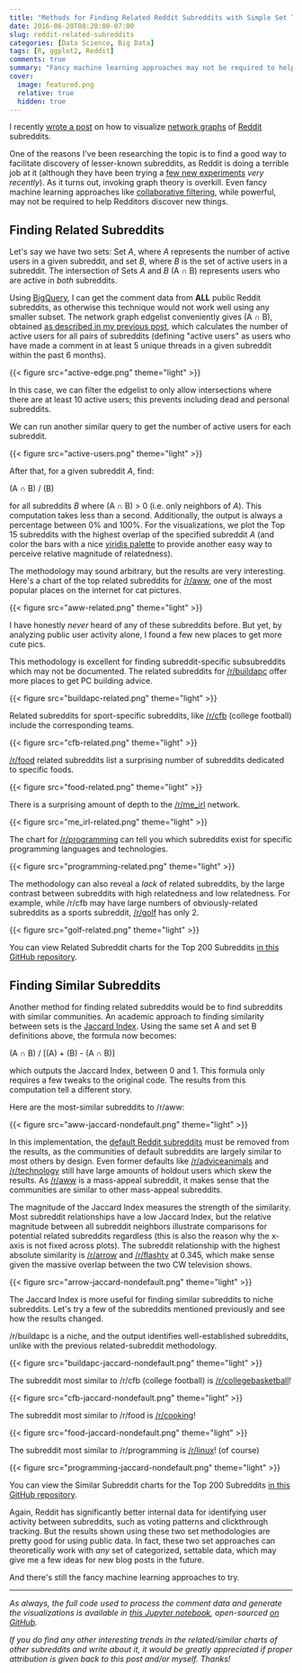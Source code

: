 ```yaml
---
title: "Methods for Finding Related Reddit Subreddits with Simple Set Theory"
date: 2016-06-20T08:20:00-07:00
slug: reddit-related-subreddits
categories: [Data Science, Big Data]
tags: [R, ggplot2, Reddit]
comments: true
summary: "Fancy machine learning approaches may not be required to help Redditors discover new things."
cover:
  image: featured.png
  relative: true
  hidden: true
---
```


I recently [wrote a post](http://minimaxir.com/2016/05/reddit-graph/) on how to visualize [network graphs](https://en.wikipedia.org/wiki/Graph_theory) of [Reddit](https://www.reddit.com) subreddits.

One of the reasons I've been researching the topic is to find a good way to facilitate discovery of lesser-known subreddits, as Reddit is doing a terrible job at it (although they have been trying a [few new experiments](https://www.reddit.com/r/changelog/comments/4o4qjh/more_small_tests_to_improve_user_experience_live/d49leyu?context=2) _very recently_). As it turns out, invoking graph theory is overkill. Even fancy machine learning approaches like [collaborative filtering](https://en.wikipedia.org/wiki/Collaborative_filtering), while powerful, may not be required to help Redditors discover new things.

## Finding Related Subreddits

Let's say we have two sets: Set _A_, where _A_ represents the number of active users in a given subreddit, and set _B_, where _B_ is the set of active users in a subreddit. The intersection of Sets _A_ and _B_ (A ∩ B) represents users who are active in _both_ subreddits.

Using [BigQuery](https://cloud.google.com/bigquery/), I can get the comment data from **ALL** public Reddit subreddits, as otherwise this technique would not work well using any smaller subset. The network graph edgelist conveniently gives (A ∩ B), obtained [as described in my previous post](http://minimaxir.com/2016/05/reddit-graph/), which calculates the number of active users for all pairs of subreddits (defining "active users" as users who have made a comment in at least 5 unique threads in a given subreddit within the past 6 months).

{{< figure src="active-edge.png" theme="light" >}}

In this case, we can filter the edgelist to only allow intersections where there are at least 10 active users; this prevents including dead and personal subreddits.

We can run another similar query to get the number of active users for each subreddit.

{{< figure src="active-users.png" theme="light" >}}

After that, for a given subreddit _A_, find:

(A ∩ B) / (B)

for all subreddits _B_ where (A ∩ B) > 0 (i.e. only neighbors of _A_). This computation takes less than a second. Additionally, the output is always a percentage between 0% and 100%. For the visualizations, we plot the Top 15 subreddits with the highest overlap of the specified subreddit _A_ (and color the bars with a nice [viridis palette](https://cran.r-project.org/web/packages/viridis/vignettes/intro-to-viridis.html) to provide another easy way to perceive relative magnitude of relatedness).

The methodology may sound arbitrary, but the results are very interesting. Here's a chart of the top related subreddits for [/r/aww](https://www.reddit.com/r/aww), one of the most popular places on the internet for cat pictures.

{{< figure src="aww-related.png" theme="light" >}}

I have honestly _never_ heard of any of these subreddits before. But yet, by analyzing public user activity alone, I found a few new places to get more cute pics.

This methodology is excellent for finding subreddit-specific subsubreddits which may not be documented. The related subreddits for [/r/buildapc](https://www.reddit.com/r/buildapc) offer more places to get PC building advice.

{{< figure src="buildapc-related.png" theme="light" >}}

Related subreddits for sport-specific subreddits, like [/r/cfb](https://www.reddit.com/r/cfb) (college football) include the corresponding teams.

{{< figure src="cfb-related.png" theme="light" >}}

[/r/food](https://www.reddit.com/r/food) related subreddits list a surprising number of subreddits dedicated to specific foods.

{{< figure src="food-related.png" theme="light" >}}

There is a surprising amount of depth to the [/r/me_irl](https://www.reddit.com/r/me_irl) network.

{{< figure src="me_irl-related.png" theme="light" >}}

The chart for [/r/programming](https://www.reddit.com/r/programming) can tell you which subreddits exist for specific programming languages and technologies.

{{< figure src="programming-related.png" theme="light" >}}

The methodology can also reveal a _lack_ of related subreddits, by the large contrast between subreddits with high relatedness and low relatedness. For example, while /r/cfb may have large numbers of obviously-related subreddits as a sports subreddit, [/r/golf](https://www.reddit.com/r/golf) has only 2.

{{< figure src="golf-related.png" theme="light" >}}

You can view Related Subreddit charts for the Top 200 Subreddits [in this GitHub repository](https://github.com/minimaxir/subreddit-related/tree/master/related).

## Finding Similar Subreddits

Another method for finding related subreddits would be to find subreddits with similar communities. An academic approach to finding similarity between sets is the [Jaccard Index](https://en.wikipedia.org/wiki/Jaccard_index). Using the same set A and set B definitions above, the formula now becomes:

(A ∩ B) / [(A) + (B) - (A ∩ B)]

which outputs the Jaccard Index, between 0 and 1. This formula only requires a few tweaks to the original code. The results from this computation tell a different story.

Here are the most-similar subreddits to /r/aww:

{{< figure src="aww-jaccard-nondefault.png" theme="light" >}}

In this implementation, the [default Reddit subreddits](https://www.reddit.com/r/defaults/comments/4l3svc/list_of_default_subreddits_usa_26_may_2016/) must be removed from the results, as the communities of default subreddits are largely similar to most others by design. Even former defaults like [/r/adviceanimals](https://www.reddit.com/r/adviceanimals) and [/r/technology](https://www.reddit.com/r/technology) still have large amounts of holdout users which skew the results. As [/r/aww](https://www.reddit.com/r/aww) is a mass-appeal subreddit, it makes sense that the communities are similar to other mass-appeal subreddits.

The magnitude of the Jaccard Index measures the strength of the similarity. Most subreddit relationships have a low Jaccard Index, but the relative magnitude between all subreddit neighbors illustrate comparisons for potential related subreddits regardless (this is also the reason why the x-axis is not fixed across plots). The subreddit relationship with the highest absolute similarity is [/r/arrow](https://www.reddit.com/r/arrow) and [/r/flashtv](https://www.reddit.com/r/flashtv) at 0.345, which make sense given the massive overlap between the two CW television shows.

{{< figure src="arrow-jaccard-nondefault.png" theme="light" >}}

The Jaccard Index is more useful for finding similar subreddits to niche subreddits. Let's try a few of the subreddits mentioned previously and see how the results changed.

/r/buildapc is a niche, and the output identifies well-established subreddits, unlike with the previous related-subreddit methodology.

{{< figure src="buildapc-jaccard-nondefault.png" theme="light" >}}

The subreddit most similar to /r/cfb (college football) is [/r/collegebasketball](https://www.reddit.com/r/collegebasketball)!

{{< figure src="cfb-jaccard-nondefault.png" theme="light" >}}

The subreddit most similar to /r/food is [/r/cooking](https://www.reddit.com/r/cooking)!

{{< figure src="food-jaccard-nondefault.png" theme="light" >}}

The subreddit most similar to /r/programming is [/r/linux](https://www.reddit.com/r/linux)! (of course)

{{< figure src="programming-jaccard-nondefault.png" theme="light" >}}

You can view the Similar Subreddit charts for the Top 200 Subreddits [in this GitHub repository](https://github.com/minimaxir/subreddit-related/tree/master/similar).

Again, Reddit has significantly better internal data for identifying user activity between subreddits, such as voting patterns and clickthrough tracking. But the results shown using these two set methodologies are pretty good for using public data. In fact, these two set approaches can theoretically work with _any_ set of categorized, settable data, which may give me a few ideas for new blog posts in the future.

And there's still the fancy machine learning approaches to try.

---

_As always, the full code used to process the comment data and generate the visualizations is available in [this Jupyter notebook](https://github.com/minimaxir/subreddit-related/blob/master/find_related_subreddits.ipynb), open-sourced [on GitHub](https://github.com/minimaxir/subreddit-related)._

_If you do find any other interesting trends in the related/similar charts of other subreddits and write about it, it would be greatly appreciated if proper attribution is given back to this post and/or myself. Thanks!_
